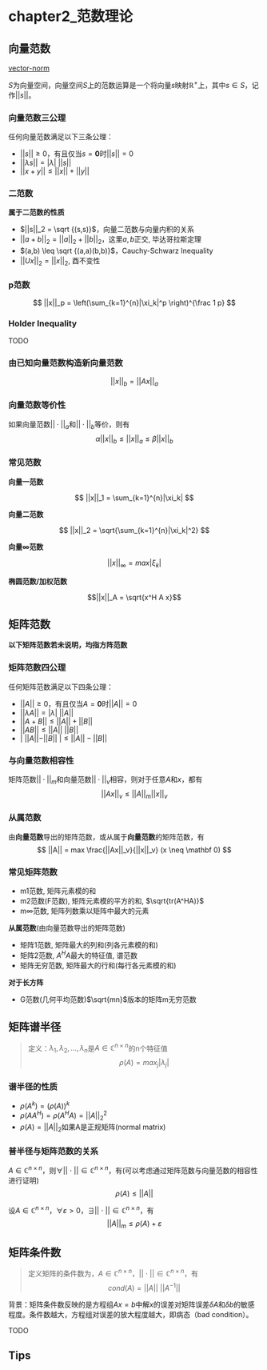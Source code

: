 # chapter2_范数理论

## 向量范数

[vector-norm](https://www.statlect.com/matrix-algebra/vector-norm)

$S$为向量空间，向量空间$S$上的范数运算是一个将向量$s$映射$\mathbb R^+$上，其中$s \in S$，记作$||s||$。

### 向量范数三公理

任何向量范数满足以下三条公理：

* $||s|| \geq 0$，有且仅当$s=\mathbf 0$时$||s||=0$
* $||\lambda s|| = |\lambda| \ ||s||$
* $||x+y|| \leq ||x|| + ||y||$

### 二范数

**属于二范数的性质**

* $||s||_2 = \sqrt {(s,s)}$，向量二范数与向量内积的关系
* $||a+b||_2 = ||a||_2 + ||b||_2$，这里$a,b$正交, 毕达哥拉斯定理
* $(a,b) \leq \sqrt {(a,a)(b,b)}$，Cauchy-Schwarz Inequality
* $||Ux||_2 = ||x||_2$, 酉不变性

### p范数

$$
||x||_p = \left(\sum_{k=1}^{n}|\xi_k|^p \right)^{\frac 1 p}
$$

### Holder Inequality

TODO

### 由已知向量范数构造新向量范数

$$
||x||_b = ||Ax||_a
$$

### 向量范数等价性

如果向量范数$||\cdot||_a$和$||\cdot||_b$等价，则有
$$
\alpha ||x||_b \leq ||x||_a \leq \beta ||x||_b
$$
### 常见范数

**向量一范数**

$$
||x||_1 = \sum_{k=1}^{n}|\xi_k|
$$

**向量二范数**

$$
||x||_2 = \sqrt{\sum_{k=1}^{n}|\xi_k|^2}
$$

**向量$\infty$范数**

$$
||x||_{\infty} = max|\xi_k|
$$

**椭圆范数/加权范数**

$$||x||_A = \sqrt{x^H A x}$$

## 矩阵范数

**以下矩阵范数若未说明，均指方阵范数**

### 矩阵范数四公理

任何矩阵范数满足以下四条公理：

* $||A|| \geq 0$，有且仅当$A=\mathbf 0$时$||A||=0$
* $||\lambda A|| = |\lambda| \ ||A||$
* $||A+B|| \leq ||A|| + ||B||$
* $||AB|| \leq ||A|| \ ||B||$
* $| \ ||A|| - ||B|| \ | \leq ||A|| - ||B||$

### 与向量范数相容性
矩阵范数$||\cdot||_m$和向量范数$||\cdot||_v$相容，则对于任意$A$和$x$，都有
$$
||Ax||_v \leq ||A||_m ||x||_v
$$

### 从属范数

由**向量范数**导出的矩阵范数，或从属于**向量范数**的矩阵范数，有
$$
||A|| = max \frac{||Ax||_v}{||x||_v} (x \neq \mathbf 0)
$$

### 常见矩阵范数

* m1范数, 矩阵元素模的和
* m2范数(F范数), 矩阵元素模的平方的和, $\sqrt{tr(A^HA)}$
* m$\infty$范数, 矩阵列数乘以矩阵中最大的元素

**从属范数**(由向量范数导出的矩阵范数)

* 矩阵1范数, 矩阵最大的列和(列各元素模的和)
* 矩阵2范数, $A^HA$最大的特征值, 谱范数
* 矩阵无穷范数, 矩阵最大的行和(每行各元素模的和)

**对于长方阵**

* G范数(几何平均范数)$\sqrt{mn}$版本的矩阵m无穷范数

## 矩阵谱半径

>定义：${\lambda_1, \lambda_2, \dots, \lambda_n}$是$A \in \mathbb{C}^{n \times n}$的n个特征值
$$
\rho (A) = max_j{|\lambda_j|}
$$

### 谱半径的性质

* $\rho(A^k) = (\rho(A))^k$
* $\rho(AA^H) = \rho(A^HA) = ||A||^2_2$
* $\rho(A) = ||A||_2$如果A是正规矩阵(normal matrix)

### 普半径与矩阵范数的关系

$A \in \mathbb{C}^{n \times n}$，则$\forall || \ \cdot \ || \in \mathbb{C}^{n \times n}$，有(可以考虑通过矩阵范数与向量范数的相容性进行证明)
$$
\rho (A) \leq ||A||
$$

设$A \in \mathbb{C}^{n \times n}$，$\forall \varepsilon > 0$，$\exists || \ \cdot \ || \in \mathbb{C}^{n \times n}$，有
$$
||A||_m \leq \rho(A)+\varepsilon
$$

## 矩阵条件数

>定义矩阵的条件数为，$A \in \mathbb{C}^{n \times n}$，$|| \ \cdot \ || \in \mathbb{C}^{n \times n}$，有
$$
cond(A) = ||A|| \ ||A^{-1}||
$$

背景：矩阵条件数反映的是方程组$Ax = b$中解$x$的误差对矩阵误差$\delta A$和$\delta b$的敏感程度。条件数越大，方程组对误差的放大程度越大，即病态（bad condition）。

TODO

## Tips